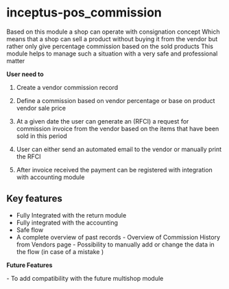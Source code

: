 # inceptus-pos_commission

Based on this module a shop can operate with consignation concept
Which means that a shop can sell a product without buying it from the vendor but rather only give percentage commission based on the sold products
This module helps to manage such a situation with a very safe and professional matter

**User need to**

1. Create a vendor commission record

2. Define a commission based on vendor percentage or base on product vendor sale price

3. At a given date the user can generate an (RFCI) a request for commission invoice from the vendor based on the items that have been sold in this period

4. User can either send an automated email to the vendor or manually print the RFCI

5. After invoice received the payment can be registered with integration with accounting module

**Key features**
------------
- Fully Integrated with the return module
- Fully integrated with the accounting
- Safe flow
- A complete overview of past records
- Overview of Commission History from Vendors page
- Possibility to manually add or change the data in the flow (in case of a mistake )

**Future Features**

- To add compatibility with the future multishop module
